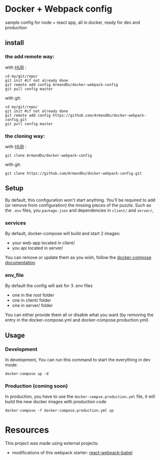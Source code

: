 # Docker + Webpack config

sample config for node + react app, all in docker, ready for dev and production

## install

### the add remote way:

with [HUB](https://hub.github.com/) :
```Shell
cd my/git/repo/
git init #if not already done
git remote add config ArmandDu/docker-webpack-config
git pull config master
```

with git:
```Shell
cd my/git/repo/
git init #if not already done
git remote add config https://github.com/ArmandDu/docker-webpack-config.git
git pull config master
```

### the cloning way:

with [HUB](https://hub.github.com/) :
```Shell
git clone ArmandDu/docker-webpack-config
```

with git:
```Shell
git clone https://github.com/ArmandDu/docker-webpack-config.git
```

## Setup

By default, this configuration won't start anything. You'll be required to add (or remove from configuration) the missing pieces of the puzzle.
Such as the `.env` files, you `package.json` and dependencies in `client/` and `server/`, 


### services

By default, docker-compose will build and start 2 images:

- your web-app located in client/
- you api located in server/

You can remove or update them as you wish, follow the [docker-compose documentation](https://docs.docker.com/compose/compose-file/)


### env_file
By default the config will ask for 3 .env files

- one in the root folder
- one in client/ folder
- one in server/ folder

You can either provide them all or disable what you want (by removing the entry in the docker-compose.yml and docker-compose.production.yml)

## Usage

### Development

In development, You can run this command to start the everything in dev mode: 
```Shell
docker-compose up -d
```



### Production (coming soon)

In production, you have to use the `docker-compse.production.yml` file, it will build the new docker images with production code
```Shell
docker-compose -f docker-compose.production.yml up
```

# Resources

This project was made using external projects:
- modifications of this webpack starter: [react-webpack-babel](https://github.com/alicoding/react-webpack-babel)
